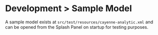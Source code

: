 # Development > Sample Model

A sample model exists at `src/test/resources/cayenne-analytic.xml` and can be opened from the Splash Panel on startup for testing purposes.
